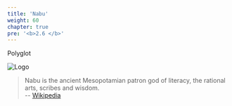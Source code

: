 ```yaml
---
title: 'Nabu'
weight: 60
chapter: true
pre: '<b>2.6 </b>'
---
```


Polyglot

![Logo](/img/goblin-blupi-nabu.png?width=550px)

> Nabu is the ancient Mesopotamian patron god of literacy, the rational arts,
> scribes and wisdom.  
> -- [Wikipedia][1]

[1]: https://en.wikipedia.org/wiki/Nabu

